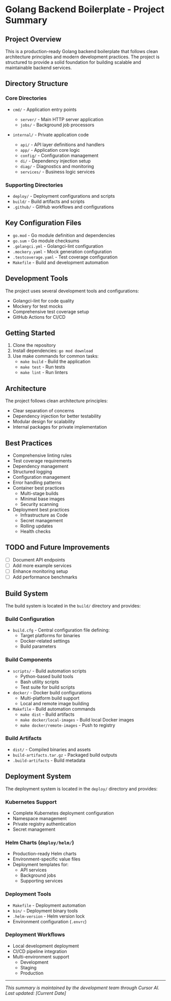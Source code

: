 # Golang Backend Boilerplate - Project Summary

## Project Overview
This is a production-ready Golang backend boilerplate that follows clean architecture principles and modern development practices. The project is structured to provide a solid foundation for building scalable and maintainable backend services.

## Directory Structure

### Core Directories
- `cmd/` - Application entry points
  - `server/` - Main HTTP server application
  - `jobs/` - Background job processors

- `internal/` - Private application code
  - `api/` - API layer definitions and handlers
  - `app/` - Application core logic
  - `config/` - Configuration management
  - `di/` - Dependency injection setup
  - `diag/` - Diagnostics and monitoring
  - `services/` - Business logic services

### Supporting Directories
- `deploy/` - Deployment configurations and scripts
- `build/` - Build artifacts and scripts
- `.github/` - GitHub workflows and configurations

## Key Configuration Files
- `go.mod` - Go module definition and dependencies
- `go.sum` - Go module checksums
- `.golangci.yml` - Golangci-lint configuration
- `.mockery.yaml` - Mock generation configuration
- `.testcoverage.yaml` - Test coverage configuration
- `Makefile` - Build and development automation

## Development Tools
The project uses several development tools and configurations:
- Golangci-lint for code quality
- Mockery for test mocks
- Comprehensive test coverage setup
- GitHub Actions for CI/CD

## Getting Started
1. Clone the repository
2. Install dependencies: `go mod download`
3. Use make commands for common tasks:
   - `make build` - Build the application
   - `make test` - Run tests
   - `make lint` - Run linters

## Architecture
The project follows clean architecture principles:
- Clear separation of concerns
- Dependency injection for better testability
- Modular design for scalability
- Internal packages for private implementation

## Best Practices
- Comprehensive linting rules
- Test coverage requirements
- Dependency management
- Structured logging
- Configuration management
- Error handling patterns
- Container best practices
  - Multi-stage builds
  - Minimal base images
  - Security scanning
- Deployment best practices
  - Infrastructure as Code
  - Secret management
  - Rolling updates
  - Health checks

## TODO and Future Improvements
- [ ] Document API endpoints
- [ ] Add more example services
- [ ] Enhance monitoring setup
- [ ] Add performance benchmarks

## Build System
The build system is located in the `build/` directory and provides:

### Build Configuration
- `build.cfg` - Central configuration file defining:
  - Target platforms for binaries
  - Docker-related settings
  - Build parameters

### Build Components
- `scripts/` - Build automation scripts
  - Python-based build tools
  - Bash utility scripts
  - Test suite for build scripts
- `docker/` - Docker build configurations
  - Multi-platform build support
  - Local and remote image building
- `Makefile` - Build automation commands
  - `make dist` - Build artifacts
  - `make docker/local-images` - Build local Docker images
  - `make docker/remote-images` - Push to registry

### Build Artifacts
- `dist/` - Compiled binaries and assets
- `build-artifacts.tar.gz` - Packaged build outputs
- `.build-artifacts` - Build metadata

## Deployment System
The deployment system is located in the `deploy/` directory and provides:

### Kubernetes Support
- Complete Kubernetes deployment configuration
- Namespace management
- Private registry authentication
- Secret management

### Helm Charts (`deploy/helm/`)
- Production-ready Helm charts
- Environment-specific value files
- Deployment templates for:
  - API services
  - Background jobs
  - Supporting services

### Deployment Tools
- `Makefile` - Deployment automation
- `bin/` - Deployment binary tools
- `.helm-version` - Helm version lock
- Environment configuration (`.envrc`)

### Deployment Workflows
- Local development deployment
- CI/CD pipeline integration
- Multi-environment support
  - Development
  - Staging
  - Production

---
*This summary is maintained by the development team through Cursor AI. Last updated: [Current Date]* 